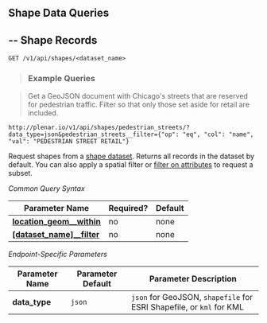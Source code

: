 ## Shape Data Queries

## -- Shape Records

`GET /v1/api/shapes/<dataset_name>`

> ### Example Queries

> Get a GeoJSON document with Chicago's streets that are reserved for pedestrian traffic.
> Filter so that only those set aside for retail are included.

```
http://plenar.io/v1/api/shapes/pedestrian_streets/?data_type=json&pedestrian_streets__filter={"op": "eq", "col": "name", "val": "PEDESTRIAN STREET RETAIL"}
```

Request shapes from a [shape dataset](#dataset-types).
Returns all records in the dataset by default.
You can also apply a spatial filter or [filter on attributes](#attribute-filtering) to request a subset.

_Common Query Syntax_

|**Parameter Name**  | **Required?** | **Default**
|--------------- | -----------------| ---
| [**location_geom__within**](#space-filtering) | no | none
| [**[dataset_name]__filter**](#specifying-a-dataset) | no | none

_Endpoint-Specific Parameters_

| Parameter Name       | Parameter Default | Parameter Description                                                           |
|----------------------|-------------------|---------------------------------------------------------------------------------|
| **data_type**            | `json`            | `json` for GeoJSON, `shapefile` for ESRI Shapefile, or `kml` for KML|
